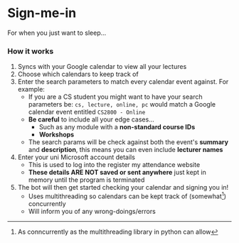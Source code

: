 # Sign-me-in

For when you just want to sleep...

### How it works

1. Syncs with your Google calendar to view all your lectures
1. Choose which calendars to keep track of
1. Enter the search parameters to match every calendar event against. For example:
    - If you are a CS student you might want to have your search parameters be:
        ```cs, lecture, online, pc``` would match a Google calendar event entitled ```CS2800 - Online```
    - **Be careful** to include all your edge cases...
        - Such as any module with a **non-standard course IDs**
        - **Workshops**
    - The search params will be check against both the event's **summary** and **description**, this means you can even include **lecturer names**
1. Enter your uni Microsoft account details
    - This is used to log into the register my attendance website
    - **These details ARE NOT saved or sent anywhere** just kept in memory until the program is terminated
1. The bot will then get started checking your calendar and signing you in!
    - Uses multithreading so calendars can be kept track of (somewhat[^bignote]) concurrently
    - Will inform you of any wrong-doings/errors

[^bignote]: As conncurrently as the multithreading library in python can allow
